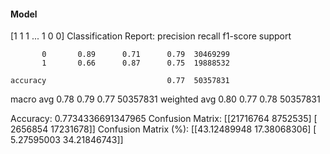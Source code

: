 #### Model
[1 1 1 ... 1 0 0]
Classification Report:
              precision    recall  f1-score   support

           0       0.89      0.71      0.79  30469299
           1       0.66      0.87      0.75  19888532

    accuracy                           0.77  50357831
   macro avg       0.78      0.79      0.77  50357831
weighted avg       0.80      0.77      0.78  50357831

Accuracy: 0.7734336691347965
Confusion Matrix:
[[21716764  8752535]
 [ 2656854 17231678]]
Confusion Matrix (%):
[[43.12489948 17.38068306]
 [ 5.27595003 34.21846743]]
